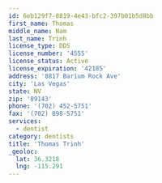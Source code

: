 ```yaml
---
id: 6eb129f7-8819-4e43-bfc2-397b01b5d8bb
first_name: Thomas
middle_name: Nam
last_name: Trinh
license_type: DDS
license_number: '4555'
license_status: Active
license_expiration: '42185'
address: '8817 Barium Rock Ave'
city: 'Las Vegas'
state: NV
zip: '89143'
phone: '(702) 452-5751'
fax: '(702) 898-5751'
services:
  - dentist
category: dentists
title: 'Thomas Trinh'
_geoloc:
  lat: 36.3218
  lng: -115.291
---
```

